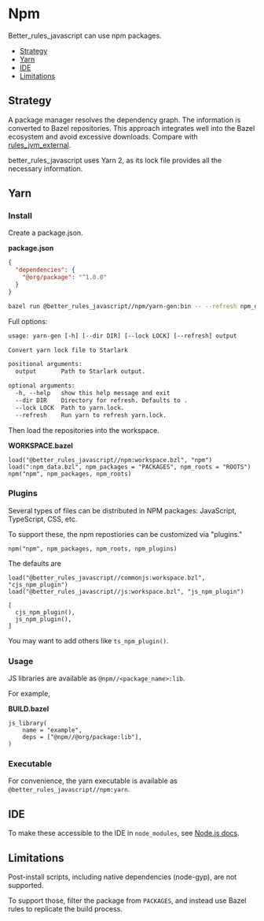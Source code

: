 # Npm

Better_rules_javascript can use npm packages.

<!-- START doctoc generated TOC please keep comment here to allow auto update -->
<!-- DON'T EDIT THIS SECTION, INSTEAD RE-RUN doctoc TO UPDATE -->

- [Strategy](#strategy)
- [Yarn](#yarn)
- [IDE](#ide)
- [Limitations](#limitations)

<!-- END doctoc generated TOC please keep comment here to allow auto update -->

## Strategy

A package manager resolves the dependency graph. The information is converted to
Bazel repositories. This approach integrates well into the Bazel ecosystem and
avoid excessive downloads. Compare with
[rules_jvm_external](https://github.com/bazelbuild/rules_jvm_external).

better_rules_javascript uses Yarn 2, as its lock file provides all the necessary
information.

## Yarn

### Install

Create a package.json.

**package.json**

```json
{
  "dependencies": {
    "@org/package": "^1.0.0"
  }
}
```

```sh
bazel run @better_rules_javascript//npm/yarn-gen:bin -- --refresh npm_data.bzl
```

Full options:

```txt
usage: yarn-gen [-h] [--dir DIR] [--lock LOCK] [--refresh] output

Convert yarn lock file to Starlark

positional arguments:
  output       Path to Starlark output.

optional arguments:
  -h, --help   show this help message and exit
  --dir DIR    Directory for refresh. Defaults to .
  --lock LOCK  Path to yarn.lock.
  --refresh    Run yarn to refresh yarn.lock.
```

Then load the repositories into the workspace.

**WORKSPACE.bazel**

```bzl
load("@better_rules_javascript//npm:workspace.bzl", "npm")
load(":npm_data.bzl", npm_packages = "PACKAGES", npm_roots = "ROOTS")
npm("npm", npm_packages, npm_roots)
```

### Plugins

Several types of files can be distributed in NPM packages: JavaScript,
TypeScript, CSS, etc.

To support these, the npm repostiories can be customized via "plugins."

```bzl
npm("npm", npm_packages, npm_roots, npm_plugins)
```

The defaults are

```bzl
load("@better_rules_javascript//commonjs:workspace.bzl", "cjs_npm_plugin")
load("@better_rules_javascript//js:workspace.bzl", "js_npm_plugin")

[
  cjs_npm_plugin(),
  js_npm_plugin(),
]
```

You may want to add others like `ts_npm_plugin()`.

### Usage

JS libraries are available as `@npm//<package_name>:lib`.

For example,

**BUILD.bazel**

```bzl
js_library(
    name = "example",
    deps = ["@npm//@org/package:lib"],
)
```

### Executable

For convenience, the yarn executable is available as
`@better_rules_javascript//npm:yarn`.

## IDE

To make these accessible to the IDE in `node_modules`, see
[Node.js docs](nodejs.md).

## Limitations

Post-install scripts, including native dependencies (node-gyp), are not
supported.

To support those, filter the package from `PACKAGES`, and instead use Bazel
rules to replicate the build process.
